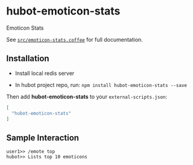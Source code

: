 # hubot-emoticon-stats

Emoticon Stats

See [`src/emoticon-stats.coffee`](src/emoticon-stats.coffee) for full documentation.

## Installation
* Install local redis server

* In hubot project repo, run:
`npm install hubot-emoticon-stats --save`

Then add **hubot-emoticon-stats** to your `external-scripts.json`:

```json
[
  "hubot-emoticon-stats"
]
```

## Sample Interaction

```
user1>> /emote top
hubot>> Lists top 10 emoticons
```
